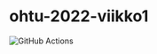 # ohtu-2022-viikko1

![GitHub Actions](https://github.com/TuuPu/ohtu-2022-viikko1/workflows/CI/badge.svg)

